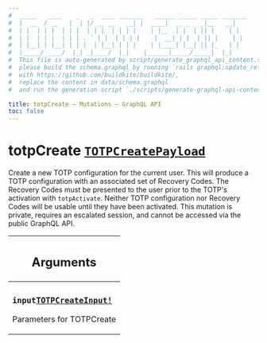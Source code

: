 ```yaml
---
#  _____   ____    _   _  ____ _______   ______ _____ _____ _______
#  |  __  / __   |  | |/ __ __   __| |  ____|  __ _   _|__   __|
#  | |  | | |  | | |  | | |  | | | |    | |__  | |  | || |    | |
#  | |  | | |  | | | . ` | |  | | | |    |  __| | |  | || |    | |
#  | |__| | |__| | | |  | |__| | | |    | |____| |__| || |_   | |
#  |_____/ ____/  |_| _|____/  |_|    |______|_____/_____|  |_|
#  This file is auto-generated by script/generate_graphql_api_content.sh,
#  please build the schema.graphql by running `rails graphql:update_reference_schema`
#  with https://github.com/buildkite/buildkite/,
#  replace the content in data/schema.graphql
#  and run the generation script `./scripts/generate-graphql-api-content.sh`.

title: totpCreate – Mutations – GraphQL API
toc: false
---
```


<!-- vale off -->
<h1 class="has-pills" data-algolia-exclude>
  totpCreate
  <a href="/docs/apis/graphql/schemas/object/totpcreatepayload" class="pill pill--object pill--normal-case pill--large" title="Go to OBJECT TOTPCreatePayload">
  <code>TOTPCreatePayload</code>
</a>

</h1>
<!-- vale on -->

Create a new TOTP configuration for the current user. This will produce a TOTP configuration with an associated set of Recovery Codes. The Recovery Codes must be presented to the user prior to the TOTP's activation with `totpActivate`. Neither TOTP configuration nor Recovery Codes will be usable until they have been activated. This mutation is private, requires an escalated session, and cannot be accessed via the public GraphQL API.

<table class="responsive-table responsive-table--single-column-rows">
  <thead>
    <th>
      <h2 data-algolia-exclude>Arguments</h2>
    </th>
  </thead>
  <tbody>
    <tr><td><h3 class="is-small has-pills"><code>input</code><a href="/docs/apis/graphql/schemas/input_object/totpcreateinput" class="pill pill--input_object pill--normal-case pill--medium" title="Go to INPUT_OBJECT TOTPCreateInput"><code>TOTPCreateInput!</code></a></h3><p>Parameters for TOTPCreate</p></td></tr>
  </tbody>
</table>
